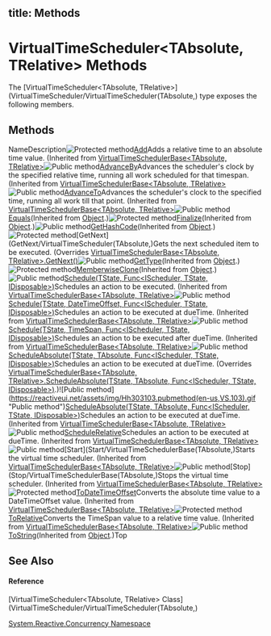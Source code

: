 title: Methods
---
# VirtualTimeScheduler\<TAbsolute, TRelative\> Methods

The [VirtualTimeScheduler\<TAbsolute, TRelative\>](VirtualTimeScheduler/VirtualTimeScheduler(TAbsolute,) type exposes the following members.

## Methods

NameDescription![Protected method](https://reactiveui.net/assets/img/Hh303103.protmethod(en-us,VS.103).gif "Protected method")[Add](https://msdn.microsoft.com/en-us/library/m:system.reactive.concurrency.virtualtimeschedulerbase%602.add(%600%2c%601)(v=VS.103))Adds a relative time to an absolute time value. (Inherited from [VirtualTimeSchedulerBase<TAbsolute, TRelative>](VirtualTimeSchedulerBase/VirtualTimeSchedulerBase(TAbsolute,).)![Public method](https://reactiveui.net/assets/img/Hh303103.pubmethod(en-us,VS.103).gif "Public method")[AdvanceBy](https://msdn.microsoft.com/en-us/library/m:system.reactive.concurrency.virtualtimeschedulerbase%602.advanceby(%601)(v=VS.103))Advances the scheduler's clock by the specified relative time, running all work scheduled for that timespan. (Inherited from [VirtualTimeSchedulerBase<TAbsolute, TRelative>](VirtualTimeSchedulerBase/VirtualTimeSchedulerBase(TAbsolute,).)![Public method](https://reactiveui.net/assets/img/Hh303103.pubmethod(en-us,VS.103).gif "Public method")[AdvanceTo](https://msdn.microsoft.com/en-us/library/m:system.reactive.concurrency.virtualtimeschedulerbase%602.advanceto(%600)(v=VS.103))Advances the scheduler's clock to the specified time, running all work till that point. (Inherited from [VirtualTimeSchedulerBase<TAbsolute, TRelative>](VirtualTimeSchedulerBase/VirtualTimeSchedulerBase(TAbsolute,).)![Public method](https://reactiveui.net/assets/img/Hh303103.pubmethod(en-us,VS.103).gif "Public method")[Equals](https://msdn.microsoft.com/en-us/library/m:system.object.equals(system.object)(v=VS.103))(Inherited from [Object](https://msdn.microsoft.com/en-us/library/e5kfa45b).)![Protected method](https://reactiveui.net/assets/img/Hh303103.protmethod(en-us,VS.103).gif "Protected method")[Finalize](https://msdn.microsoft.com/en-us/library/4k87zsw7)(Inherited from [Object](https://msdn.microsoft.com/en-us/library/e5kfa45b).)![Public method](https://reactiveui.net/assets/img/Hh303103.pubmethod(en-us,VS.103).gif "Public method")[GetHashCode](https://msdn.microsoft.com/en-us/library/zdee4b3y)(Inherited from [Object](https://msdn.microsoft.com/en-us/library/e5kfa45b).)![Protected method](https://reactiveui.net/assets/img/Hh303103.protmethod(en-us,VS.103).gif "Protected method")[GetNext](GetNext/VirtualTimeScheduler(TAbsolute,)Gets the next scheduled item to be executed. (Overrides [VirtualTimeSchedulerBase<TAbsolute, TRelative>.GetNext()](GetNext/VirtualTimeSchedulerBase(TAbsolute,).)![Public method](https://reactiveui.net/assets/img/Hh303103.pubmethod(en-us,VS.103).gif "Public method")[GetType](https://msdn.microsoft.com/en-us/library/dfwy45w9)(Inherited from [Object](https://msdn.microsoft.com/en-us/library/e5kfa45b).)![Protected method](https://reactiveui.net/assets/img/Hh303103.protmethod(en-us,VS.103).gif "Protected method")[MemberwiseClone](https://msdn.microsoft.com/en-us/library/57ctke0a)(Inherited from [Object](https://msdn.microsoft.com/en-us/library/e5kfa45b).)![Public method](https://reactiveui.net/assets/img/Hh303103.pubmethod(en-us,VS.103).gif "Public method")[Schedule<TState>(TState, Func<IScheduler, TState, IDisposable>)](https://msdn.microsoft.com/en-us/library/m:system.reactive.concurrency.virtualtimeschedulerbase%602.schedule%60%601(%60%600%2csystem.func%7bsystem.reactive.concurrency.ischeduler%2c%60%600%2csystem.idisposable%7d)(v=VS.103))Schedules an action to be executed. (Inherited from [VirtualTimeSchedulerBase<TAbsolute, TRelative>](VirtualTimeSchedulerBase/VirtualTimeSchedulerBase(TAbsolute,).)![Public method](https://reactiveui.net/assets/img/Hh303103.pubmethod(en-us,VS.103).gif "Public method")[Schedule<TState>(TState, DateTimeOffset, Func<IScheduler, TState, IDisposable>)](https://msdn.microsoft.com/en-us/library/m:system.reactive.concurrency.virtualtimeschedulerbase%602.schedule%60%601(%60%600%2csystem.datetimeoffset%2csystem.func%7bsystem.reactive.concurrency.ischeduler%2c%60%600%2csystem.idisposable%7d)(v=VS.103))Schedules an action to be executed at dueTime. (Inherited from [VirtualTimeSchedulerBase<TAbsolute, TRelative>](VirtualTimeSchedulerBase/VirtualTimeSchedulerBase(TAbsolute,).)![Public method](https://reactiveui.net/assets/img/Hh303103.pubmethod(en-us,VS.103).gif "Public method")[Schedule<TState>(TState, TimeSpan, Func<IScheduler, TState, IDisposable>)](https://msdn.microsoft.com/en-us/library/m:system.reactive.concurrency.virtualtimeschedulerbase%602.schedule%60%601(%60%600%2csystem.timespan%2csystem.func%7bsystem.reactive.concurrency.ischeduler%2c%60%600%2csystem.idisposable%7d)(v=VS.103))Schedules an action to be executed after dueTime. (Inherited from [VirtualTimeSchedulerBase<TAbsolute, TRelative>](VirtualTimeSchedulerBase/VirtualTimeSchedulerBase(TAbsolute,).)![Public method](https://reactiveui.net/assets/img/Hh303103.pubmethod(en-us,VS.103).gif "Public method")[ScheduleAbsolute<TState>(TState, TAbsolute, Func<IScheduler, TState, IDisposable>)](https://msdn.microsoft.com/en-us/library/m:system.reactive.concurrency.virtualtimescheduler%602.scheduleabsolute%60%601(%60%600%2c%600%2csystem.func%7bsystem.reactive.concurrency.ischeduler%2c%60%600%2csystem.idisposable%7d)(v=VS.103))Schedules an action to be executed at dueTime. (Overrides [VirtualTimeSchedulerBase<TAbsolute, TRelative>.ScheduleAbsolute<TState>(TState, TAbsolute, Func<IScheduler, TState, IDisposable>)](https://msdn.microsoft.com/en-us/library/m:system.reactive.concurrency.virtualtimeschedulerbase%602.scheduleabsolute%60%601(%60%600%2c%600%2csystem.func%7bsystem.reactive.concurrency.ischeduler%2c%60%600%2csystem.idisposable%7d)(v=VS.103)).)![Public method](https://reactiveui.net/assets/img/Hh303103.pubmethod(en-us,VS.103).gif "Public method")[ScheduleAbsolute<TState>(TState, TAbsolute, Func<IScheduler, TState, IDisposable>)](https://msdn.microsoft.com/en-us/library/m:system.reactive.concurrency.virtualtimeschedulerbase%602.scheduleabsolute%60%601(%60%600%2c%600%2csystem.func%7bsystem.reactive.concurrency.ischeduler%2c%60%600%2csystem.idisposable%7d)(v=VS.103))Schedules an action to be executed at dueTime. (Inherited from [VirtualTimeSchedulerBase<TAbsolute, TRelative>](VirtualTimeSchedulerBase/VirtualTimeSchedulerBase(TAbsolute,).)![Public method](https://reactiveui.net/assets/img/Hh303103.pubmethod(en-us,VS.103).gif "Public method")[ScheduleRelative<TState>](https://msdn.microsoft.com/en-us/library/m:system.reactive.concurrency.virtualtimeschedulerbase%602.schedulerelative%60%601(%60%600%2c%601%2csystem.func%7bsystem.reactive.concurrency.ischeduler%2c%60%600%2csystem.idisposable%7d)(v=VS.103))Schedules an action to be executed at dueTime. (Inherited from [VirtualTimeSchedulerBase<TAbsolute, TRelative>](VirtualTimeSchedulerBase/VirtualTimeSchedulerBase(TAbsolute,).)![Public method](https://reactiveui.net/assets/img/Hh303103.pubmethod(en-us,VS.103).gif "Public method")[Start](Start/VirtualTimeSchedulerBase(TAbsolute,)Starts the virtual time scheduler. (Inherited from [VirtualTimeSchedulerBase<TAbsolute, TRelative>](VirtualTimeSchedulerBase/VirtualTimeSchedulerBase(TAbsolute,).)![Public method](https://reactiveui.net/assets/img/Hh303103.pubmethod(en-us,VS.103).gif "Public method")[Stop](Stop/VirtualTimeSchedulerBase(TAbsolute,)Stops the virtual time scheduler. (Inherited from [VirtualTimeSchedulerBase<TAbsolute, TRelative>](VirtualTimeSchedulerBase/VirtualTimeSchedulerBase(TAbsolute,).)![Protected method](https://reactiveui.net/assets/img/Hh303103.protmethod(en-us,VS.103).gif "Protected method")[ToDateTimeOffset](https://msdn.microsoft.com/en-us/library/m:system.reactive.concurrency.virtualtimeschedulerbase%602.todatetimeoffset(%600)(v=VS.103))Converts the absolute time value to a DateTimeOffset value. (Inherited from [VirtualTimeSchedulerBase<TAbsolute, TRelative>](VirtualTimeSchedulerBase/VirtualTimeSchedulerBase(TAbsolute,).)![Protected method](https://reactiveui.net/assets/img/Hh303103.protmethod(en-us,VS.103).gif "Protected method")[ToRelative](https://msdn.microsoft.com/en-us/library/m:system.reactive.concurrency.virtualtimeschedulerbase%602.torelative(system.timespan)(v=VS.103))Converts the TimeSpan value to a relative time value. (Inherited from [VirtualTimeSchedulerBase<TAbsolute, TRelative>](VirtualTimeSchedulerBase/VirtualTimeSchedulerBase(TAbsolute,).)![Public method](https://reactiveui.net/assets/img/Hh303103.pubmethod(en-us,VS.103).gif "Public method")[ToString](https://msdn.microsoft.com/en-us/library/7bxwbwt2)(Inherited from [Object](https://msdn.microsoft.com/en-us/library/e5kfa45b).)Top

## See Also

#### Reference

[VirtualTimeScheduler\<TAbsolute, TRelative\> Class](VirtualTimeScheduler/VirtualTimeScheduler(TAbsolute,)

[System.Reactive.Concurrency Namespace](System.Reactive.Concurrency/System.Reactive.Concurrency)
